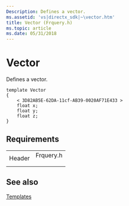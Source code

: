 ```yaml
---
Description: Defines a vector.
ms.assetid: 'vs|directx_sdk|~\vector.htm'
title: Vector (Frquery.h)
ms.topic: article
ms.date: 05/31/2018
---
```


# Vector

Defines a vector.

``` syntax
template Vector 
{ 
    < 3D82AB5E-62DA-11cf-AB39-0020AF71E433 > 
    float x; 
    float y; 
    float z; 
}
```

## Requirements



|                   |                                                                                      |
|-------------------|--------------------------------------------------------------------------------------|
| Header<br/> | <dl> <dt>Frquery.h</dt> </dl> |



## See also

<dl> <dt>

[Templates](dx9-graphics-reference-x-file-format-templates.md)
</dt> </dl>

 

 




